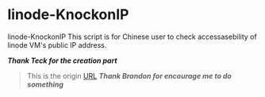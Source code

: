 # linode-KnockonIP
linode-KnockonIP
This script is for Chinese user to check accessasebility of linode VM's public IP address.

***Thank Teck for the creation part***
> This is the origin [URL](https://github.com/teckwei/linode-script/tree/main)
***Thank Brandon for encourage me to do something***
